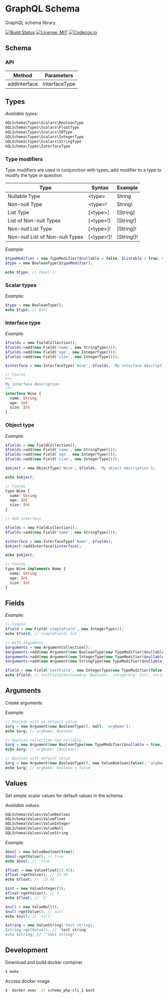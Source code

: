 # GraphQL Schema

GraphQL schema library.

[![Build Status](https://travis-ci.org/oligus/schema.svg?branch=master)](https://travis-ci.org/oligus/schema)
[![License: MIT](https://img.shields.io/badge/License-MIT-yellow.svg)](https://opensource.org/licenses/MIT)
[![Codecov.io](https://codecov.io/gh/oligus/schema/branch/master/graphs/badge.svg)](https://codecov.io/gh/oligus/schema)

## Schema

### API
Method       | Parameters
-------------| ---------------- 
addInterface | InterfaceType

## Types

*Available types:*

```php
GQLSchema\Types\Scalars\BooleanType
GQLSchema\Types\Scalars\FloatType
GQLSchema\Types\Scalars\IDType
GQLSchema\Types\Scalars\IntegerType
GQLSchema\Types\Scalars\StringType
GQLSchema\Types\InterfaceType
```

### Type modifiers

Type modifiers are used in conjunction with types, add modifier to a type to modify the type in question.

Type                            | Syntax      | Example
--------------------------------| ----------- | -------
Nullable Type                   | \<type>     | String
Non-null Type                   | \<type>!    | String!
List Type                       | [\<type>]   | [String]
List of Non-null Types          | [\<type>!]  | [String!]
Non-null List Type              | [\<type>]!  | [String]!
Non-null List of Non-null Types | [\<type>!]! | [String!]!

*Example:*
```php
$typeModifier = new TypeModifier($nullable = false, $listable = true, $nullableList = false);
$type = new BooleanType($typeModifier);

echo $type; // [bool!]!
```

### Scalar types

*Example:*

```php
$type = new BooleanType();
echo $type; // Bool
```

### Interface type

*Example:*

```php
$fields = new FieldCollection();
$fields->add(new Field('name', new StringType()));
$fields->add(new Field('age', new IntegerType()));
$fields->add(new Field('size', new IntegerType()));

$interface = new InterfaceType('Wine', $fields, 'My interface description');

// Yields
"""
My interface description
"""
interface Wine {
  name: String  
  age: Int
  size: Int
}
```

### Object type

*Example:*

```php
$fields = new FieldCollection();
$fields->add(new Field('name', new StringType()));
$fields->add(new Field('age', new IntegerType()));
$fields->add(new Field('size', new IntegerType()));

$object = new ObjectType('Wine', $fields, 'My object description');

echo $object;

// Yields
type Wine {
  name: String
  age: Int
  size: Int
}

// Add interface

$fields = new FieldCollection();
$fields->add(new Field('name', new StringType()));

$interface = new InterfaceType('Name', $fields);
$object->addInterface($interface);

echo $object;

// Yields
type Wine implements Name {
  name: String
  age: Int
  size: Int
}
```
## Fields

*Example:*

```php
// Simple
$field = new Field('simpleField', new IntegerType());
echo $field; // simpleField: Int

// With arguments        
$arguments = new ArgumentCollection();
$arguments->add(new Argument(new BooleanType(new TypeModifier($nullable = false)), null, 'booleanArg'));
$arguments->add(new Argument(new IntegerType(new TypeModifier($nullable = false)), null, 'integerArg'));
$arguments->add(new Argument(new StringType(new TypeModifier($nullable = false)), new ValueString('test'), 'stringArg'));

$field = new Field('testField', new IntegerType(new TypeModifier(false)), $arguments);
echo $field; // testField(booleanArg: Boolean!, integerArg: Int!, stringArg: String! = "test"): Int!'

```

## Arguments

Create arguments

*Example:*

```php
// Boolean with no default value
$arg = new Argument(new BooleanType(), null, 'argName');
echo $arg; // argName: Boolean

// Boolean collection non nullable
$arg = new Argument(new BooleanType(new TypeModifier($nullable = true, $listable = true, $nullableList = false), null, 'argName');
echo $arg; // argName: [Boolean]!

// Boolean with default value
$arg = new Argument(new BooleanType(), new ValueBoolean(false), 'argName');
echo $arg; // argName: Boolean = false

```

## Values

Set simple scalar values for default values in the schema. 

*Available values:*

```php
GQLSchema\Values\ValueBoolean
GQLSchema\Values\ValueFloat
GQLSchema\Values\ValueInteger
GQLSchema\Values\ValueNull
GQLSchema\Values\ValueString
```

*Example:*

```php
$bool = new ValueBoolean(true);
$bool->getValue(); // true
echo $bool; // 'true'

$float = new ValueFloat(23.45);
$float->getValue(); // 23.45
echo $float; // '23.45'

$int = new ValueInteger(5);
$float->getValue(); // 5
echo $float; // '5'

$null = new ValueNull();
$null->getValue(); // null
echo $null; // 'null'

$string = new ValueString('test string);
$string->getValue(); // 'test string'
echo $string; // '"test string"'
```

## Development

Download and build docker container

```bash
$ make
```

Access docker image
```bash
$  docker exec -it schema_php-cli_1 bash
```
